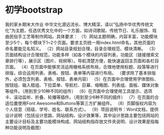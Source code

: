 # 初学bootstrap
我的家乡期末大作业
中华文化源远流长、博大精深，请以“弘扬中华优秀传统文化”为主题，任选优秀文化中的一个方面，如诗词歌赋、传统节日、礼乐服饰、戏曲民俗手工艺等制作网站。具体要求：
（1）网站主题明确，内容丰富，功能模块至少5个，每个模块下1~2个页面。要求主页统一用index.html命名，其他页面的命名要能见名知义。
（2）网站目录规划合理，目录合理规范、模块清晰。
（3）页面结构设计合理规范，功能多样（如各个模块的内容列表，功能区（链接搜索文章排行等），展示区（图片、视频等）。导航清楚方便，能快速返回主页面和各栏目页面。
（4）在页面中能够灵活运用栅格系统布局，合理地使用标题、段落等进行排版，综合运用列表、表格、按钮、表单等内容进行布局。 （要求除了基本排版外，必须包含列表、表格、按钮、表单内容）
（5）在页面中合理使用字体图标、按钮组、输入框组、下拉菜单、导航栏、巨幕、缩略图、列表组、面板、媒体对象等组件。（用到至少10种不同的组件）
（6）在页面中合理使用工具提示、选项卡、滚动监听、折叠、轮播等插件。（用到至少6种不同的插件）
（7）在页面的合适位置使用Font Awesome和Buttons等第三方扩展组件。
（8）页脚版权内容为个人信息（班级、学号、姓名、联系方式）。
（9）项目说明书：Word文档，提供设计说明（包括设计思路、网站结构、设计效果等，其中设计思路主要包括网站的主要设计目标及主要功能模块构成、网站结构指存放文件夹说明、设计效果是指每种功能说明及截图）
